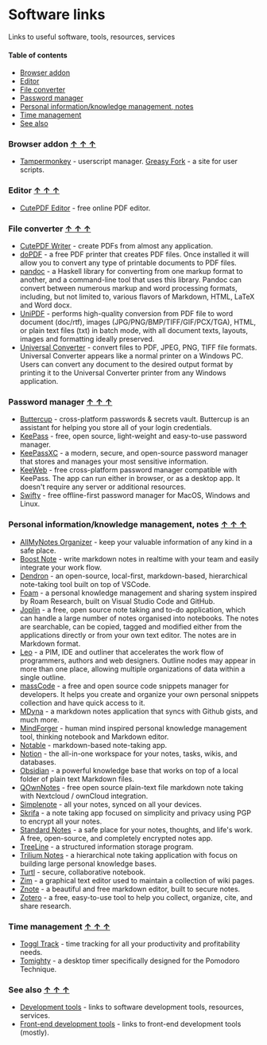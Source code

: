 # Software links

Links to useful software, tools, resources, services

#### Table of contents <a name="toc"></a>
* [Browser addon](#browser-addon)
* [Editor](#editor)
* [File converter](#file-converter)
* [Password manager](#password-manager)
* [Personal information/knowledge management, notes](#pim)
* [Time management](#time-manage)
* [See also](#see-also)

### Browser addon <a name="browser-addon"></a> [&#x2191;&nbsp;&#x2191;&nbsp;&#x2191;](#toc)
* [Tampermonkey](https://www.tampermonkey.net/) - userscript manager. [Greasy Fork](https://greasyfork.org/) - a site for user scripts.

### Editor <a name="editor"></a> [&#x2191;&nbsp;&#x2191;&nbsp;&#x2191;](#toc)
* [CutePDF Editor](https://www.cutepdf-editor.com/) - free online PDF editor.

### File converter <a name="file-converter"></a> [&#x2191;&nbsp;&#x2191;&nbsp;&#x2191;](#toc)
* [CutePDF Writer](https://www.cutepdf.com/Products/CutePDF/writer.asp) - create PDFs from almost any application.
* [doPDF](https://www.dopdf.com/dopdf.html) - a free PDF printer that creates PDF files. Once installed it will allow you to convert any type of printable documents to PDF files.
* [pandoc](https://pandoc.org/) - a Haskell library for converting from one markup format to another, and a command-line tool that uses this library. Pandoc can convert between numerous markup and word processing formats, including, but not limited to, various flavors of Markdown, HTML, LaTeX and Word docx.
* [UniPDF](https://unipdf.com/) - performs high-quality conversion from PDF file to word document (doc/rtf), images (JPG/PNG/BMP/TIFF/GIF/PCX/TGA), HTML, or plain text files (txt) in batch mode, with all document texts, layouts, images and formatting ideally preserved.
* [Universal Converter](https://products.softsolutionslimited.com/universal-converter/) - convert files to PDF, JPEG, PNG, TIFF file formats. Universal Converter appears like a normal printer on a Windows PC. Users can convert any document to the desired output format by printing it to the Universal Converter printer from any Windows application.

### Password manager <a name="password-manager"></a> [&#x2191;&nbsp;&#x2191;&nbsp;&#x2191;](#toc)
* [Buttercup](https://buttercup.pw/) - cross-platform passwords & secrets vault. Buttercup is an assistant for helping you store all of your login credentials.
* [KeePass](https://keepass.info/) - free, open source, light-weight and easy-to-use password manager.
* [KeePassXC](https://keepassxc.org/) - a modern, secure, and open-source password manager that stores and manages your most sensitive information.
* [KeeWeb](https://keeweb.info/) - free cross-platform password manager compatible with KeePass. The app can run either in browser, or as a desktop app. It doesn't require any server or additional resources.
* [Swifty](https://getswifty.pro/) - free offline-first password manager for MacOS, Windows and Linux.

### Personal information/knowledge management, notes <a name="pim"></a> [&#x2191;&nbsp;&#x2191;&nbsp;&#x2191;](#toc)
* [AllMyNotes Organizer](http://allmynotes.vladonai.com/) - keep your valuable information of any kind in a safe place.
* [Boost Note](https://boostnote.io/) - write markdown notes in realtime with your team and easily integrate your work flow.
* [Dendron](https://www.dendron.so/) - an open-source, local-first, markdown-based, hierarchical note-taking tool built on top of VSCode.
* [Foam](https://foambubble.github.io/foam/) - a personal knowledge management and sharing system inspired by Roam Research, built on Visual Studio Code and GitHub.
* [Joplin](https://joplinapp.org/) - a free, open source note taking and to-do application, which can handle a large number of notes organised into notebooks. The notes are searchable, can be copied, tagged and modified either from the applications directly or from your own text editor. The notes are in Markdown format.
* [Leo](http://leoeditor.com/) - a PIM, IDE and outliner that accelerates the work flow of programmers, authors and web designers. Outline nodes may appear in more than one place, allowing multiple organizations of data within a single outline.
* [massCode](https://masscode.io/) - a free and open source code snippets manager for developers. It helps you create and organize your own personal snippets collection and have quick access to it.
* [MDyna](https://mdyna.dev/) - a markdown notes application that syncs with Github gists, and much more.
* [MindForger](https://www.mindforger.com/) - human mind inspired personal knowledge management tool, thinking notebook and Markdown editor.
* [Notable](https://notable.app/) - markdown-based note-taking app.
* [Notion](https://www.notion.so/) - the all-in-one workspace for your notes, tasks, wikis, and databases.
* [Obsidian](https://obsidian.md/) - a powerful knowledge base that works on top of a local folder of plain text Markdown files.
* [QOwnNotes](https://www.qownnotes.org/) - free open source plain-text file markdown note taking with Nextcloud / ownCloud integration.
* [Simplenote](https://simplenote.com/) - all your notes, synced on all your devices.
* [Skrifa](https://skrifa.xyz/) - a note taking app focused on simplicity and privacy using PGP to encrypt all your notes.
* [Standard Notes](https://standardnotes.org/) - a safe place for your notes, thoughts, and life's work. A free, open-source, and completely encrypted notes app.
* [TreeLine](http://treeline.bellz.org/) - a structured information storage program.
* [Trilium Notes](https://github.com/zadam/trilium) - a hierarchical note taking application with focus on building large personal knowledge bases.
* [Turtl](https://turtlapp.com/) - secure, collaborative notebook.
* [Zim](https://zim-wiki.org/) - a graphical text editor used to maintain a collection of wiki pages.
* [Znote](https://znote.io/) - a beautiful and free markdown editor, built to secure notes.
* [Zotero](https://www.zotero.org/) - a free, easy-to-use tool to help you collect, organize, cite, and share research.

### Time management <a name="time-manage"></a> [&#x2191;&nbsp;&#x2191;&nbsp;&#x2191;](#toc)
* [Toggl Track](https://toggl.com/track/) - time tracking for all your productivity and profitability needs.
* [Tomighty](https://tomighty.github.io/) - a desktop timer specifically designed for the Pomodoro Technique.

### See also <a name="see-also"></a> [&#x2191;&nbsp;&#x2191;&nbsp;&#x2191;](#toc)
* [Development tools](https://github.com/gamtiq/dev-tools) - links to software development tools, resources, services.
* [Front-end development tools](https://github.com/gamtiq/frontend-tools) - links to front-end development tools (mostly).
